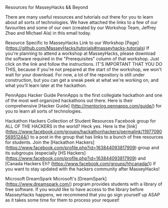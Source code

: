 Resources for MasseyHacks && Beyond

There are many useful resources and tutorials out there for you to learn about all sorts of technologies. We have attached the links to a few of our favourites and some of our own (created by our Workshop Team, Jeffrey Zhao and Michael Ala) in this email today.

Resource Specific to MasseyHacks          Link to our Workshop [Page] (https://github.com/MasseyHacks/tutorials#masseyhacks-tutorials)
If you're planning to attend a workshop at MasseyHacks, please download the software required in the "Prerequisites" column of that workshop. Just click on the link and follow the instructions. IT'S IMPORTANT THAT YOU DO THIS, because if you're not prepared at the start of the workshop, we won't wait for your download. For now, a lot of the repository is still under construction, but you can get a sneak peek at what we're working on, and what you'll learn later at the hackathon.

PennApps Hacker Guide
PennApps is the first collegiate hackathon and one of the most well organized hackathons out there. Here is their comprehensive [Hacker Guide] (http://mentoring.pennapps.com/guide/) for you to learn all sorts of technologies.

Hackathon Hackers Collection of Student Resources
Facebook group for ALL OF THE HACKERS in the world? Heck yes. Here is the [link] (https://www.facebook.com/groups/hackathonhackers/permalink/1197709056951244/) to a post in the group that has links to a bunch of free resources for students. Join the [Hackathon Hackers] (https://www.facebook.com/profile.php?id=163844093817909) group and its subgroups (especially [HS Hackers] (https://www.facebook.com/profile.php?id=163844093817909) and [Canada Hackers Eh? (https://www.facebook.com/groups/hhcanada/)) if you want to stay updated with the hackers community after MasseyHacks!

Microsoft DreamSpark
Microsoft's [DreamSpark] (https://www.dreamspark.com/) program provides students with a library of free software. If you would like to have access to the library before MasseyHacks happens, we recommend that you go sign yourself up ASAP as it takes some time for them to process your request!
